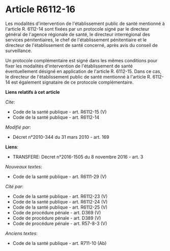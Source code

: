 # Article R6112-16

Les modalités d'intervention de l'établissement public de santé mentionné à l'article R. 6112-14 sont fixées par un protocole
signé par le directeur général de l'agence régionale de santé, le directeur interrégional des services pénitentiaires, le
chef de l'établissement pénitentiaire et le directeur de l'établissement de santé concerné, après avis du conseil de
surveillance. 

Un protocole complémentaire est signé dans les mêmes conditions pour fixer les modalités d'intervention de l'établissement de
santé éventuellement désigné en application de l'article R. 6112-15. Dans ce cas, le directeur de l'établissement public de
santé mentionné à l'article R. 6112-14 est également signataire de ce protocole complémentaire.

**Liens relatifs à cet article**

_Cite_:

  - Code de la santé publique - art. R6112-15 (V)
  - Code de la santé publique - art. R6112-14

_Modifié par_:

  - Décret n°2010-344 du 31 mars 2010 - art. 169

**Liens**:

  - TRANSFERE: Décret n°2016-1505 du 8 novembre 2016 - art. 3

_Nouveaux textes_:

  - Code de la santé publique - art. R6111-29 (V)

_Cité par_:

  - Code de la santé publique - art. R6112-23 (V)
  - Code de la santé publique - art. R6112-24 (V)
  - Code de la santé publique - art. R6112-25 (V)
  - Code de procédure pénale - art. D369 (V)
  - Code de procédure pénale - art. D389 (V)
  - Code de procédure pénale - art. R57-8-3 (V)

_Anciens textes_:

  - Code de la santé publique - art. R711-10 (Ab)
